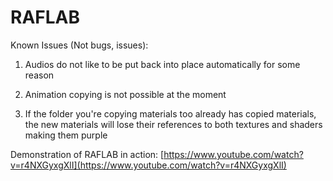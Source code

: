 # RAFLAB
Known Issues (Not bugs, issues):

1. Audios do not like to be put back into place automatically for some reason

2. Animation copying is not possible at the moment

3. If the folder you're copying materials too already has copied materials, the new materials will lose their references to both textures and shaders making them purple

Demonstration of RAFLAB in action:
[https://www.youtube.com/watch?v=r4NXGyxgXlI](https://www.youtube.com/watch?v=r4NXGyxgXlI)
